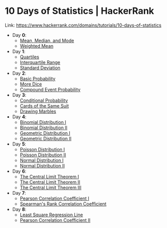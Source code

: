 # 10 Days of Statistics | HackerRank

Link: https://www.hackerrank.com/domains/tutorials/10-days-of-statistics

- Day **0**:
  - [Mean, Median, and Mode](https://github.com/harshildarji/10-Days-of-Statistics/blob/master/Day%200/mean_median_mode.py)
  - [Weighted Mean](https://github.com/harshildarji/10-Days-of-Statistics/blob/master/Day%200/weighted_mean.py)
- Day **1**:
  - [Quartiles](https://github.com/harshildarji/10-Days-of-Statistics/blob/master/Day%201/quartiles.py)
  - [Interquartile Range](https://github.com/harshildarji/10-Days-of-Statistics/blob/master/Day%201/interquartile_range.py)
  - [Standard Deviation](https://github.com/harshildarji/10-Days-of-Statistics/blob/master/Day%201/standard_deviation.py)
- Day **2**:
  - [Basic Probability](https://github.com/harshildarji/10-Days-of-Statistics/blob/master/Day%202/basic_probability.md)
  - [More Dice](https://github.com/harshildarji/10-Days-of-Statistics/blob/master/Day%202/more_dice.md)
  - [ Compound Event Probability](https://github.com/harshildarji/10-Days-of-Statistics/blob/master/Day%202/compound_event_probability.md)
- Day **3**:
  - [Conditional Probability](https://github.com/harshildarji/10-Days-of-Statistics/blob/master/Day%203/conditional_probability.md)
  - [Cards of the Same Suit](https://github.com/harshildarji/10-Days-of-Statistics/blob/master/Day%203/cards_of_the_same_suit.md)
  - [Drawing Marbles](https://github.com/harshildarji/10-Days-of-Statistics/blob/master/Day%203/drawing_marbles.md)
- Day **4**:
  - [Binomial Distribution I](https://github.com/harshildarji/10-Days-of-Statistics/blob/master/Day%204/binomial_distribution_i.py)
  - [Binomial Distribution II](https://github.com/harshildarji/10-Days-of-Statistics/blob/master/Day%204/binomial_distribution_ii.py)
  - [Geometric Distribution I](https://github.com/harshildarji/10-Days-of-Statistics/blob/master/Day%204/geometric_distribution_i.py)
  - [Geometric Distribution II](https://github.com/harshildarji/10-Days-of-Statistics/blob/master/Day%204/geometric_distribution_ii.py)
- Day **5**:
  - [Poisson Distribution I](https://github.com/harshildarji/10-Days-of-Statistics/blob/master/Day%205/poisson_distribution_i.py)
  - [Poisson Distribution II](https://github.com/harshildarji/10-Days-of-Statistics/blob/master/Day%205/poisson_distribution_ii.py)
  - [Normal Distribution I](https://github.com/harshildarji/10-Days-of-Statistics/blob/master/Day%205/normal_distribution_i.py)
  - [Normal Distribution II](https://github.com/harshildarji/10-Days-of-Statistics/blob/master/Day%205/normal_distribution_ii.py)
- Day **6**:
  - [The Central Limit Theorem I](https://github.com/harshildarji/10-Days-of-Statistics/blob/master/Day%206/the_central_limit_theorem_i.py)
  - [The Central Limit Theorem II](https://github.com/harshildarji/10-Days-of-Statistics/blob/master/Day%206/the_central_limit_theorem_ii.py)
  - [The Central Limit Theorem III](https://github.com/harshildarji/10-Days-of-Statistics/blob/master/Day%206/the_central_limit_theorem_iii.py)
- Day **7**:
  - [Pearson Correlation Coefficient I](https://github.com/harshildarji/10-Days-of-Statistics/blob/master/Day%207/pearson_correlation_coefficient_i.py)
  - [Spearman's Rank Correlation Coefficient](https://github.com/harshildarji/10-Days-of-Statistics/blob/master/Day%207/spearman_rank_correlation_coefficient.py)
- Day **8**:
  - [Least Square Regression Line](https://github.com/harshildarji/10-Days-of-Statistics/blob/master/Day%208/least_square_regression_line.py)
  - [Pearson Correlation Coefficient II](https://github.com/harshildarji/10-Days-of-Statistics/blob/master/Day%208/pearson_correlation_coefficient_ii.md)
